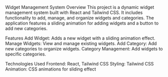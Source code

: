 Widget Management System
Overview
This project is a dynamic widget management system built with React and Tailwind CSS. It includes functionality to add, manage, and organize widgets and categories. The application features a sliding animation for adding widgets and a button to add new categories.

Features
Add Widget: Adds a new widget with a sliding animation effect.
Manage Widgets: View and manage existing widgets.
Add Category: Add new categories to organize widgets.
Category Management: Add widgets to specific categories.


Technologies Used
Frontend: React, Tailwind CSS
Styling: Tailwind CSS
Animation: CSS animations for sliding effect
